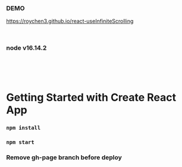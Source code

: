 ### DEMO
https://roychen3.github.io/react-useInfiniteScrolling

<br />

### node v16.14.2

<br />
<br />
<br />

# Getting Started with Create React App

### `npm install`

### `npm start`

### Remove gh-page branch before deploy
